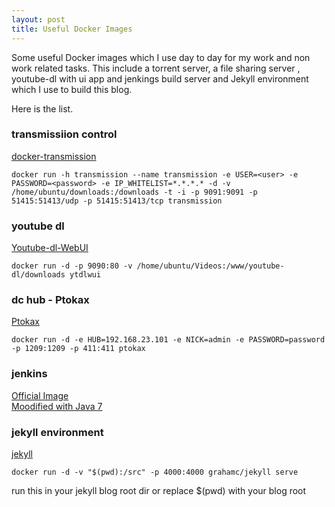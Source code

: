 ```yaml
---
layout: post
title: Useful Docker Images
---
```


Some useful Docker images which I use day to day for my work and non work related tasks.
This include a torrent server, a file sharing server , youtube-dl with ui app and jenkings build server and Jekyll environment which I use to build this blog.

Here is the list.

### transmissiion control 

[docker-transmission](https://github.com/odarriba/docker-transmission)

```
docker run -h transmission --name transmission -e USER=<user> -e PASSWORD=<password> -e IP_WHITELIST=*.*.*.* -d -v /home/ubuntu/downloads:/downloads -t -i -p 9091:9091 -p 51415:51413/udp -p 51415:51413/tcp transmission
```

### youtube dl 
[Youtube-dl-WebUI](https://github.com/p1rox/Youtube-dl-WebUI)

```
docker run -d -p 9090:80 -v /home/ubuntu/Videos:/www/youtube-dl/downloads ytdlwui
```

### dc hub - Ptokax

[Ptokax](https://github.com/mbentley/dockerfiles)

```
docker run -d -e HUB=192.168.23.101 -e NICK=admin -e PASSWORD=password -p 1209:1209 -p 411:411 ptokax
```

### jenkins 

[Official Image](https://github.com/jenkinsci/docker)
<br>
[Moodified with Java 7](https://github.com/junaidk/Jenkins-Docker-image)

### jekyll environment

[jekyll](https://hub.docker.com/r/grahamc/jekyll/)

```
docker run -d -v "$(pwd):/src" -p 4000:4000 grahamc/jekyll serve
```

run this in your jekyll blog root dir or replace $(pwd) with your blog root



